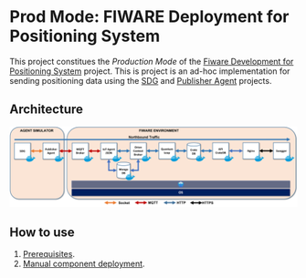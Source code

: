 # Prod Mode: FIWARE Deployment for Positioning System

This project constitues the *Production Mode* of the [Fiware Development for Positioning System](https://github.com/PositioningSystem/FiwareDevModeForPositionSystem) project. This is project is an ad-hoc implementation for sending positioning data using the [SDG](https://github.com/sfl0r3nz05/CSV-Data-Sender.git) and [Publisher Agent](https://github.com/sfl0r3nz05/Publisher-Agent.git) projects.

## Architecture

![Architecture](./documentation/images/ArchitectureK8s.png)

## How to use

1. [Prerequisites](./documentation/prerequisites.md).
2. [Manual component deployment](./documentation/manual_deployment.md).